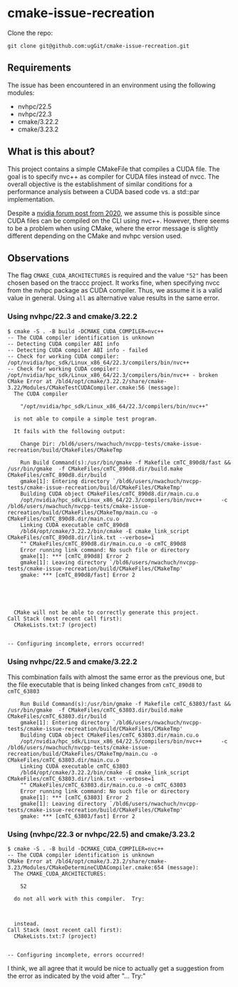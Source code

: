 # cmake-issue-recreation

Clone the repo:

```
git clone git@github.com:ugGit/cmake-issue-recreation.git
```

## Requirements
The issue has been encountered in an environment using the following modules:

* nvhpc/22.5
* nvhpc/22.3
* cmake/3.22.2
* cmake/3.23.2

## What is this about?
This project contains a simple CMakeFile that compiles a CUDA file. 
The goal is to specify nvc++ as compiler for CUDA files instead of nvcc. 
The overall objective is the establishment of similar conditions for a performance analysis between a CUDA based code vs. a std::par implementation. 

Despite a [nvidia forum post from 2020](https://forums.developer.nvidia.com/t/nvc-doesnt-recognise-cu-file-type/145666/4), we assume this is possible since CUDA files can be compiled on the CLI using nvc++.
However, there seems to be a problem when using CMake, where the error message is slightly different depending on the CMake and nvhpc version used.

## Observations
The flag `CMAKE_CUDA_ARCHITECTURES` is required and the value `"52"` has been chosen based on the traccc project. 
It works fine, when specifying nvcc from the nvhpc package as CUDA compiler. 
Thus, we assume it is a valid value in general.
Using `all` as alternative value results in the same error.

### Using nvhpc/22.3 and cmake/3.22.2
```
$ cmake -S . -B build -DCMAKE_CUDA_COMPILER=nvc++
-- The CUDA compiler identification is unknown
-- Detecting CUDA compiler ABI info
-- Detecting CUDA compiler ABI info - failed
-- Check for working CUDA compiler: /opt/nvidia/hpc_sdk/Linux_x86_64/22.3/compilers/bin/nvc++
-- Check for working CUDA compiler: /opt/nvidia/hpc_sdk/Linux_x86_64/22.3/compilers/bin/nvc++ - broken
CMake Error at /bld4/opt/cmake/3.22.2/share/cmake-3.22/Modules/CMakeTestCUDACompiler.cmake:56 (message):
  The CUDA compiler

    "/opt/nvidia/hpc_sdk/Linux_x86_64/22.3/compilers/bin/nvc++"

  is not able to compile a simple test program.

  It fails with the following output:

    Change Dir: /bld6/users/nwachuch/nvcpp-tests/cmake-issue-recreation/build/CMakeFiles/CMakeTmp
    
    Run Build Command(s):/usr/bin/gmake -f Makefile cmTC_890d8/fast && /usr/bin/gmake  -f CMakeFiles/cmTC_890d8.dir/build.make CMakeFiles/cmTC_890d8.dir/build
    gmake[1]: Entering directory `/bld6/users/nwachuch/nvcpp-tests/cmake-issue-recreation/build/CMakeFiles/CMakeTmp'
    Building CUDA object CMakeFiles/cmTC_890d8.dir/main.cu.o
    /opt/nvidia/hpc_sdk/Linux_x86_64/22.3/compilers/bin/nvc++      -c /bld6/users/nwachuch/nvcpp-tests/cmake-issue-recreation/build/CMakeFiles/CMakeTmp/main.cu -o CMakeFiles/cmTC_890d8.dir/main.cu.o
    Linking CUDA executable cmTC_890d8
    /bld4/opt/cmake/3.22.2/bin/cmake -E cmake_link_script CMakeFiles/cmTC_890d8.dir/link.txt --verbose=1
    "" CMakeFiles/cmTC_890d8.dir/main.cu.o -o cmTC_890d8 
    Error running link command: No such file or directory
    gmake[1]: *** [cmTC_890d8] Error 2
    gmake[1]: Leaving directory `/bld6/users/nwachuch/nvcpp-tests/cmake-issue-recreation/build/CMakeFiles/CMakeTmp'
    gmake: *** [cmTC_890d8/fast] Error 2
    
    

  

  CMake will not be able to correctly generate this project.
Call Stack (most recent call first):
  CMakeLists.txt:7 (project)


-- Configuring incomplete, errors occurred!
```

### Using nvhpc/22.5 and cmake/3.22.2
This combination fails with almost the same error as the previous one, but the file executable that is being linked changes from `cmTC_890d8` to `cmTC_63803`
```
    Run Build Command(s):/usr/bin/gmake -f Makefile cmTC_63803/fast && /usr/bin/gmake  -f CMakeFiles/cmTC_63803.dir/build.make CMakeFiles/cmTC_63803.dir/build
    gmake[1]: Entering directory `/bld6/users/nwachuch/nvcpp-tests/cmake-issue-recreation/build/CMakeFiles/CMakeTmp'
    Building CUDA object CMakeFiles/cmTC_63803.dir/main.cu.o
    /opt/nvidia/hpc_sdk/Linux_x86_64/22.5/compilers/bin/nvc++      -c /bld6/users/nwachuch/nvcpp-tests/cmake-issue-recreation/build/CMakeFiles/CMakeTmp/main.cu -o CMakeFiles/cmTC_63803.dir/main.cu.o
    Linking CUDA executable cmTC_63803
    /bld4/opt/cmake/3.22.2/bin/cmake -E cmake_link_script CMakeFiles/cmTC_63803.dir/link.txt --verbose=1
    "" CMakeFiles/cmTC_63803.dir/main.cu.o -o cmTC_63803 
    Error running link command: No such file or directory
    gmake[1]: *** [cmTC_63803] Error 2
    gmake[1]: Leaving directory `/bld6/users/nwachuch/nvcpp-tests/cmake-issue-recreation/build/CMakeFiles/CMakeTmp'
    gmake: *** [cmTC_63803/fast] Error 2
```

### Using (nvhpc/22.3 or nvhpc/22.5) and cmake/3.23.2
```
$ cmake -S . -B build -DCMAKE_CUDA_COMPILER=nvc++
-- The CUDA compiler identification is unknown
CMake Error at /bld4/opt/cmake/3.23.2/share/cmake-3.23/Modules/CMakeDetermineCUDACompiler.cmake:654 (message):
  The CMAKE_CUDA_ARCHITECTURES:

    52

  do not all work with this compiler.  Try:

    

  instead.
Call Stack (most recent call first):
  CMakeLists.txt:7 (project)


-- Configuring incomplete, errors occurred!
```

I think, we all agree that it would be nice to actually get a suggestion from the error as indicated by the void after "... Try:"
